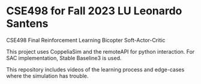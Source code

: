 # CSE498 for Fall 2023 LU Leonardo Santens
CSE498 Final Reinforcement Learning Bicopter Soft-Actor-Critic

This project uses CoppeliaSim and the remoteAPI for python interaction. For SAC implementation, Stable Baseline3 is used.

This repository includes videos of the learning process and edge-cases where the simulation has trouble.

